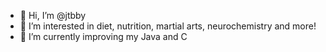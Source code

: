 - 👋 Hi, I’m @jtbby
- 👀 I’m interested in diet, nutrition, martial arts, neurochemistry and more!
- 🌱 I’m currently improving my Java and C 

<!---
jtbby/jtbby is a ✨ special ✨ repository because its `README.md` (this file) appears on your GitHub profile.
You can click the Preview link to take a look at your changes.
--->
